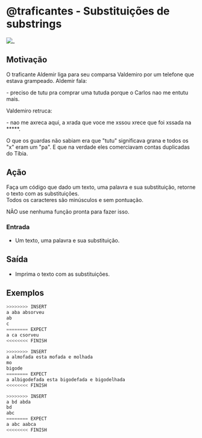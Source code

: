 # @traficantes - Substituições de substrings

![_](https://raw.githubusercontent.com/qxcodefup/arcade/master/base/traficantes/cover.jpg)

## Motivação

O traficante Aldemir liga para seu comparsa Valdemiro por um telefone que estava grampeado. Aldemir fala:

\- preciso de tutu pra comprar uma tutuda porque o Carlos nao me entutu mais.  

Valdemiro retruca:  

\- nao me axreca aqui, a xrada que voce me xssou  xrece que foi xssada na \*\*\*\*\*.

O que os guardas não sabiam era que "tutu" significava grana e  todos os "x" eram um "pa". E que na verdade eles comerciavam contas duplicadas do Tíbia.

## Ação

Faça um código que dado um texto, uma palavra e sua substituição, retorne o texto com as substituições.  
Todos os caracteres são minúsculos e sem pontuação.

NÃO use nenhuma função pronta para fazer isso.

### Entrada

* Um texto, uma palavra e sua substituição.  

## Saída

* Imprima o texto com as substituições.  

## Exemplos

``` py
>>>>>>>> INSERT
a aba absorveu
ab
c
======== EXPECT
a ca csorveu
<<<<<<<< FINISH
```

```py
>>>>>>>> INSERT
a almofada esta mofada e molhada
mo
bigode
======== EXPECT
a albigodefada esta bigodefada e bigodelhada
<<<<<<<< FINISH
```

```py
>>>>>>>> INSERT
a bd abda
bd
abc
======== EXPECT
a abc aabca
<<<<<<<< FINISH
```
